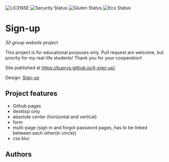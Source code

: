![LICENSE](https://img.shields.io/badge/license-MIT-blue.svg?style=flat-square)
![Security Status](https://img.shields.io/security-headers?label=Security&url=https%3A%2F%2Fgithub.com&style=flat-square)
![Gluten Status](https://img.shields.io/badge/Gluten-Free-green.svg)
![Eco Status](https://img.shields.io/badge/ECO-Friendly-green.svg)

# Sign-up

_30 group website project_

This project is for educational porpuses only. Pull request are welcome, but priority for my real-life students! Thank you for your cooperation!

Site published at https://kuprys.github.io/4-sign-up/

Design: [Sign-up](https://cdn.discordapp.com/attachments/850245533838868480/850246368214908970/day1dr.png)

## Project features

- Github pages
- desktop only
- absolute center (horizontal and vertical)
- form
- multi-page (sign in and forgot password pages, has to be linked between each other(in circle))
- css blur

## Authors

